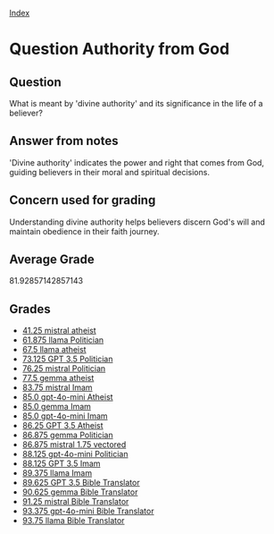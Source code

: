 
[Index](../../index.md)
# Question Authority from God
## Question
What is meant by 'divine authority' and its significance in the life of a believer?

## Answer from notes
'Divine authority' indicates the power and right that comes from God, guiding believers in their moral and spiritual decisions.

## Concern used for grading
Understanding divine authority helps believers discern God's will and maintain obedience in their faith journey.

## Average Grade
81.92857142857143

## Grades
 * [41.25 mistral atheist](../answers/mistral_atheist/Authority_from_God.md)
 * [61.875 llama Politician](../answers/llama_Politician/Authority_from_God.md)
 * [67.5 llama atheist](../answers/llama_atheist/Authority_from_God.md)
 * [73.125 GPT 3.5 Politician](../answers/GPT_3.5_Politician/Authority_from_God.md)
 * [76.25 mistral Politician](../answers/mistral_Politician/Authority_from_God.md)
 * [77.5 gemma atheist](../answers/gemma_atheist/Authority_from_God.md)
 * [83.75 mistral Imam](../answers/mistral_Imam/Authority_from_God.md)
 * [85.0 gpt-4o-mini Atheist](../answers/gpt-4o-mini_Atheist/Authority_from_God.md)
 * [85.0 gemma Imam](../answers/gemma_Imam/Authority_from_God.md)
 * [85.0 gpt-4o-mini Imam](../answers/gpt-4o-mini_Imam/Authority_from_God.md)
 * [86.25 GPT 3.5 Atheist](../answers/GPT_3.5_Atheist/Authority_from_God.md)
 * [86.875 gemma Politician](../answers/gemma_Politician/Authority_from_God.md)
 * [86.875 mistral 1.75 vectored](../answers/mistral_1.75_vectored/Authority_from_God.md)
 * [88.125 gpt-4o-mini Politician](../answers/gpt-4o-mini_Politician/Authority_from_God.md)
 * [88.125 GPT 3.5 Imam](../answers/GPT_3.5_Imam/Authority_from_God.md)
 * [89.375 llama Imam](../answers/llama_Imam/Authority_from_God.md)
 * [89.625 GPT 3.5 Bible Translator](../answers/GPT_3.5_Bible_Translator/Authority_from_God.md)
 * [90.625 gemma Bible Translator](../answers/gemma_Bible_Translator/Authority_from_God.md)
 * [91.25 mistral Bible Translator](../answers/mistral_Bible_Translator/Authority_from_God.md)
 * [93.375 gpt-4o-mini Bible Translator](../answers/gpt-4o-mini_Bible_Translator/Authority_from_God.md)
 * [93.75 llama Bible Translator](../answers/llama_Bible_Translator/Authority_from_God.md)
